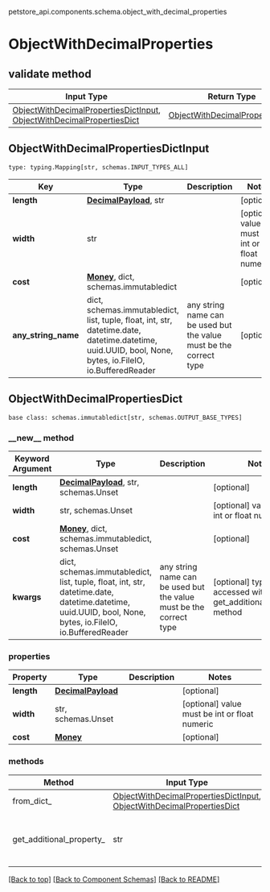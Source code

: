 petstore_api.components.schema.object_with_decimal_properties
# ObjectWithDecimalProperties

## validate method
Input Type | Return Type | Notes
------------ | ------------- | -------------
[ObjectWithDecimalPropertiesDictInput](#objectwithdecimalpropertiesdictinput), [ObjectWithDecimalPropertiesDict](#objectwithdecimalpropertiesdict) | [ObjectWithDecimalPropertiesDict](#objectwithdecimalpropertiesdict) |

## ObjectWithDecimalPropertiesDictInput
```
type: typing.Mapping[str, schemas.INPUT_TYPES_ALL]
```
Key | Type |  Description | Notes
------------ | ------------- | ------------- | -------------
**length** | [**DecimalPayload**](decimal_payload.md), str |  | [optional]
**width** | str |  | [optional] value must be int or float numeric
**cost** | [**Money**](money.md), dict, schemas.immutabledict |  | [optional]
**any_string_name** | dict, schemas.immutabledict, list, tuple, float, int, str, datetime.date, datetime.datetime, uuid.UUID, bool, None, bytes, io.FileIO, io.BufferedReader | any string name can be used but the value must be the correct type | [optional]

## ObjectWithDecimalPropertiesDict
```
base class: schemas.immutabledict[str, schemas.OUTPUT_BASE_TYPES]
```
### &lowbar;&lowbar;new&lowbar;&lowbar; method
Keyword Argument | Type | Description | Notes
---------------- | ---- | ----------- | -----
**length** | [**DecimalPayload**](decimal_payload.md), str, schemas.Unset |  | [optional]
**width** | str, schemas.Unset |  | [optional] value must be int or float numeric
**cost** | [**Money**](money.md), dict, schemas.immutabledict, schemas.Unset |  | [optional]
**kwargs** | dict, schemas.immutabledict, list, tuple, float, int, str, datetime.date, datetime.datetime, uuid.UUID, bool, None, bytes, io.FileIO, io.BufferedReader | any string name can be used but the value must be the correct type | [optional] typed value is accessed with the get_additional_property_ method

### properties
Property | Type | Description | Notes
-------- | ---- | ----------- | -----
**length** | [**DecimalPayload**](decimal_payload.md) |  | [optional]
**width** | str, schemas.Unset |  | [optional] value must be int or float numeric
**cost** | [**Money**](money.md) |  | [optional]

### methods
Method | Input Type | Return Type | Notes
------ | ---------- | ----------- | ------
from_dict_ | [ObjectWithDecimalPropertiesDictInput](#objectwithdecimalpropertiesdictinput), [ObjectWithDecimalPropertiesDict](#objectwithdecimalpropertiesdict) | [ObjectWithDecimalPropertiesDict](#objectwithdecimalpropertiesdict) | a constructor
get_additional_property_ | str | schemas.immutabledict, tuple, float, int, str, bytes, bool, None, FileIO, schemas.Unset | provides type safety for additional properties

[[Back to top]](#top) [[Back to Component Schemas]](../../../README.md#Component-Schemas) [[Back to README]](../../../README.md)
